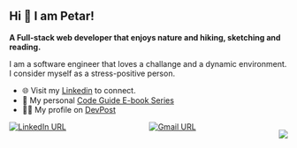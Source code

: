 ## Hi 👋 I am Petar!

**A Full-stack web developer that enjoys nature and hiking, sketching and reading.** 

I am a software engineer that loves a challange and a dynamic environment. I consider myself as a stress-positive person.

- 🌐 Visit my [Linkedin](https://rs.linkedin.com/in/petar-randjelovic-3518511b4) to connect.
- 📖 My personal [Code Guide E-book Series](https://www.amazon.com/dp/B0BT5VHMJ7?binding=kindle_edition&ref_=ast_author_bsi)
- 👨‍💻 My profile on [DevPost](https://devpost.com/PetarRan)

<div style="display: flex; justify-content: space-between;">
  <a href="https://rs.linkedin.com/in/petar-randjelovic-3518511b4" target="_blank">
    <img src="https://img.shields.io/static/v1?color=blue&label=linkedin&logo=linkedin&logoColor=white&style=for-the-badge&message=Connect" alt="LinkedIn URL" />
  </a>
  <a href="mailto:randelovic.petar@gmail.com">
    <img src="https://img.shields.io/badge/Gmail-D14836?style=for-the-badge&logo=gmail&logoColor=white" alt="Gmail URL" />
  </a>
  <p align="right" width="100%">
    <img src="https://gpvc.arturio.dev/PetarRan" />
  </p>
</div>
